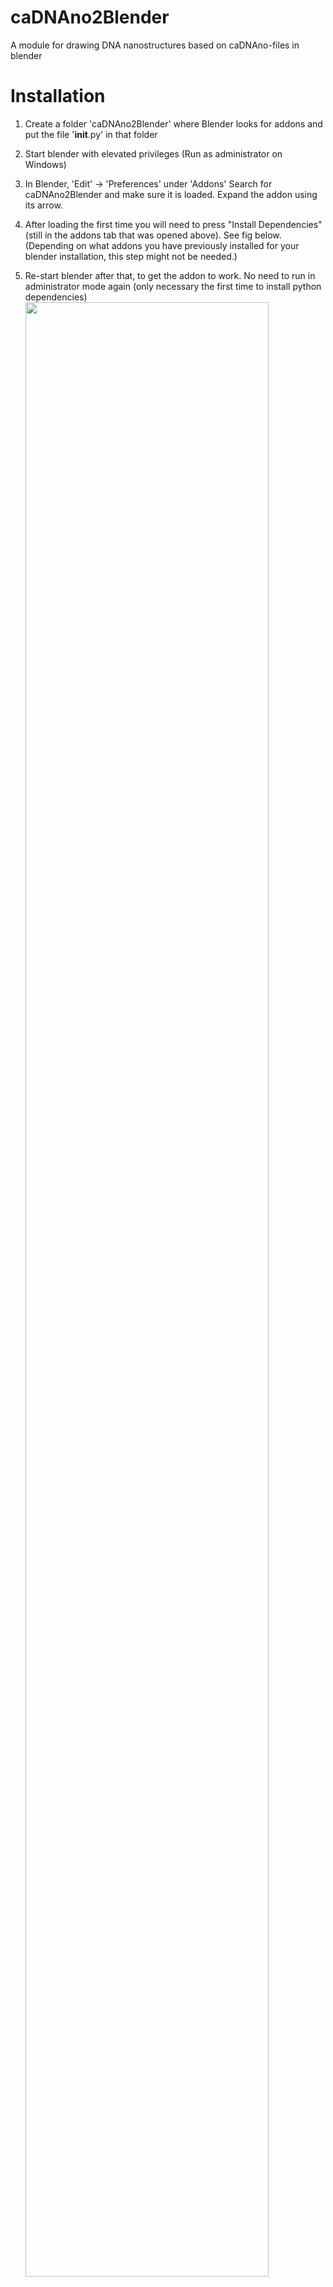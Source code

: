 # caDNAno2Blender
A module for drawing DNA nanostructures based on caDNAno-files in blender


# Installation

1. Create a folder 'caDNAno2Blender' where Blender looks for addons and put the file '__init__.py' in that folder

2. Start blender with elevated privileges (Run as administrator on Windows)

2. In Blender, 'Edit' -> 'Preferences' under 'Addons'
Search for caDNAno2Blender and make sure it is loaded. Expand the addon using its arrow. 

3. After loading the first time you will need to press "Install Dependencies" (still in the addons tab that was opened above). See fig below. (Depending on what addons you have previously installed for your blender installation, this step might not be needed.) 

4. Re-start blender after that, to get the addon to work. No need to run in administrator mode again (only necessary the first time to install python dependencies)
<img src="https://user-images.githubusercontent.com/317044/169997046-17597ee0-99b5-4d3f-a4c7-32d9a65a515c.jpg" width="90%"></img> 

# Running

1. Open the tab next to the xyz gizmo.
2. Select the caDNAno2Blender-tab
3. Load a file
4. Select lattice
5. Produce models using the buttons.

Quirks: a) Will not find scaffold paths in circular models, breakpoints needed for every scaffold section. b) Circular staples will not be found and will not be drawn in spaghetti-models. c) Some designs generated by scripts have issues with the colors, spaghetti models will fail for these - temp solution: go in and set a color for all staples and re-save the file. d) There is some offset in twist angles in the spaghetti rendering that get worse in long (along the helical direction) designs, those designs look good in one end but crossovers in the other end will have the wrong angles. - Needs fixing. 

![caDNAno2Blender_screen1](https://user-images.githubusercontent.com/317044/171617564-8074f80f-a98d-476f-a948-84b12d7b9480.jpg)
![caDNAno2Blender_screen2](https://user-images.githubusercontent.com/317044/171617587-dc7a5939-a867-4b53-a83c-ae0a508f02cd.jpg)
